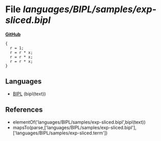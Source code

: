 # File _languages/BIPL/samples/exp-sliced.bipl_
**[GitHub](https://github.com/softlang/yas/blob/master/languages/BIPL/samples/exp-sliced.bipl)**
```
{
  r = 1;
  r = r * x;
  r = r * x;
  r = r * x;
}
```

## Languages
* [BIPL](../languages/BIPL.md) (bipl(text))

## References
* elementOf('languages/BIPL/samples/exp-sliced.bipl',bipl(text))
* mapsTo(parse,['languages/BIPL/samples/exp-sliced.bipl'],['languages/BIPL/samples/exp-sliced.term'])
